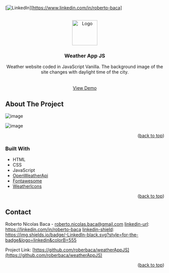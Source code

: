 <div id="top"></div>


[![LinkedIn][linkedin-shield]][https://www.linkedin.com/in/roberto-baca]


<!-- PROJECT LOGO -->
<br />
<div align="center">
  <a href="https://github.com/github_username/repo_name">  
    <img src="https://user-images.githubusercontent.com/83043304/140669718-0a350618-f217-4247-9d91-42d00c4c292f.png" alt="Logo" width="80" height="80">
  </a>

<h3 align="center">Weather App JS</h3>

  <p align="center">
    Weather website coded in JavaScript Vanilla. The background image of the site changes with daylight time of the city.
    <br />  
    <br />
    <br />
    <a href="https://weatherjs.vercel.app/" target = "_blank">View Demo</a>  
  </p>
</div>

<!-- ABOUT THE PROJECT -->
## About The Project

![image](https://user-images.githubusercontent.com/83043304/140669148-7fd17008-7981-4c99-a46f-1c70e0ad9a93.png)

![image](https://user-images.githubusercontent.com/83043304/140669158-0a4c0a8e-d2e6-4669-b92d-6993ce40c8bb.png)

<p align="right">(<a href="#top">back to top</a>)</p>



### Built With

* HTML
* CSS
* JavaScript 
* [OpenWeatherApi](https://openweathermap.org/)
* [Fontawesome](https://fontawesome.com/)
* [WeatherIcons](https://erikflowers.github.io/weather-icons/)

<p align="right">(<a href="#top">back to top</a>)</p>

<!-- CONTACT -->
## Contact

Roberto Nicolas Baca - roberto.nicolas.baca@gmail.com
[linkedin-url]: https://linkedin.com/in/roberto-baca
[linkedin-shield]: https://img.shields.io/badge/-LinkedIn-black.svg?style=for-the-badge&logo=linkedin&colorB=555

Project Link: [https://github.com/roberbaca/weatherAppJS](https://github.com/roberbaca/weatherAppJS)

<p align="right">(<a href="#top">back to top</a>)</p>


<!-- MARKDOWN LINKS & IMAGES -->
<!-- https://www.markdownguide.org/basic-syntax/#reference-style-links -->
[contributors-shield]: https://img.shields.io/github/contributors/github_username/repo_name.svg?style=for-the-badge
[contributors-url]: https://github.com/github_username/repo_name/graphs/contributors
[forks-shield]: https://img.shields.io/github/forks/github_username/repo_name.svg?style=for-the-badge
[forks-url]: https://github.com/github_username/repo_name/network/members
[stars-shield]: https://img.shields.io/github/stars/github_username/repo_name.svg?style=for-the-badge
[stars-url]: https://github.com/github_username/repo_name/stargazers
[issues-shield]: https://img.shields.io/github/issues/github_username/repo_name.svg?style=for-the-badge
[issues-url]: https://github.com/github_username/repo_name/issues
[license-shield]: https://img.shields.io/github/license/github_username/repo_name.svg?style=for-the-badge
[license-url]: https://github.com/github_username/repo_name/blob/master/LICENSE.txt
[linkedin-shield]: https://img.shields.io/badge/-LinkedIn-black.svg?style=for-the-badge&logo=linkedin&colorB=555
[linkedin-url]: https://linkedin.com/in/linkedin_username
[product-screenshot]: images/screenshot.png

